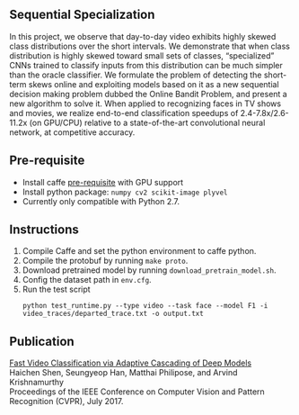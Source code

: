 Sequential Specialization
-------------------------
In this project, we observe that day-to-day video exhibits highly skewed class distributions over the short intervals. We demonstrate that when class distribution is highly skewed toward small sets of classes, “specialized” CNNs trained to classify inputs from this distribution can be much simpler than the oracle classifier. We formulate the problem of detecting the short-term skews online and exploiting models based on it as a new sequential decision making problem dubbed the Online Bandit Problem, and present a new algorithm to solve it. When applied to recognizing faces in TV shows and movies, we realize end-to-end classification speedups of 2.4-7.8x/2.6-11.2x (on GPU/CPU) relative to a state-of-the-art convolutional neural network, at competitive accuracy.

## Pre-requisite
- Install caffe [pre-requisite](https://caffe.berkeleyvision.org/installation.html#prerequisites) with GPU support
- Install python package: `numpy cv2 scikit-image plyvel`
- Currently only compatible with Python 2.7.

## Instructions
1. Compile Caffe and set the python environment to caffe python.
2. Compile the protobuf by running `make proto`.
3. Download pretrained model by running `download_pretrain_model.sh`.
4. Config the dataset path in `env.cfg`.
5. Run the test script
    ```
    python test_runtime.py --type video --task face --model F1 -i video_traces/departed_trace.txt -o output.txt
    ```

## Publication
[Fast Video Classification via Adaptive Cascading of Deep Models](https://syslab.cs.washington.edu/papers/specialization-cvpr17.pdf)\
Haichen Shen, Seungyeop Han, Matthai Philipose, and Arvind Krishnamurthy\
Proceedings of the IEEE Conference on Computer Vision and Pattern Recognition (CVPR), July 2017.